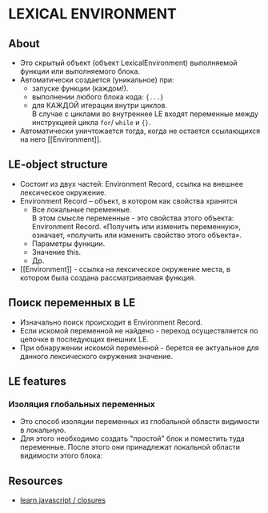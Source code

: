# LEXICAL ENVIRONMENT

## About
- Это скрытый объект (объект LexicalEnvironment) выполняемой функции или выполняемого блока.
- Автоматически создается (уникальное) при:
  - запуске функции (каждом!).
  - выполнении любого блока кода: `{...}`
  - для КАЖДОЙ итерации внутри циклов.  
  В случае с циклами во внутреннее LE входят переменные между инструкцией цикла `for`/ `while` и `{}`.
- Автоматически уничтожается тогда, когда не остается ссылающихся на него [[Environment]].

## LE-object structure
- Состоит из двух частей: Environment Record, ссылка на внешнее лексическое окружение.
- Environment Record – объект, в котором как свойства хранятся
  - Все локальные переменные.  
  В этом смысле переменные - это свойства этого объекта: Environment Record. «Получить или изменить переменную», означает, «получить или изменить свойство этого объекта».
  - Параметры функции.
  - Значение this.
  - Др.
- [[Environment]] - ссылка на лексическое окружение места, в котором была создана рассматриваемая функция.

## Поиск переменных в LE
- Изначально поиск происходит в Environment Record.
- Если искомой переменной не найдено - переход осуществляется по цепочке в последующих внешних LE.
- При обнаружении искомой переменной - берется ее актуальное для данного лексического окружения значение.

## LE features

### Изоляция глобальных переменных 
- Это способ изоляции переменных из глобальной области видимости в локальную.
- Для этого необходимо создать "простой" блок и поместить туда переменные. После этого они принадлежат локальной области видимости этого блока:

## Resources
- [learn.javascript / closures](https://learn.javascript.ru/closure)